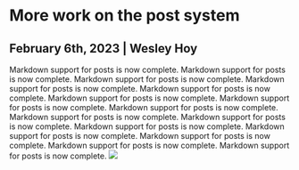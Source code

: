 # More work on the post system
## February 6th, 2023 | Wesley Hoy

Markdown support for posts is now complete. 
Markdown support for posts is now complete. 
Markdown support for posts is now complete. 
Markdown support for posts is now complete. 
Markdown support for posts is now complete. 
Markdown support for posts is now complete. 
Markdown support for posts is now complete. 
Markdown support for posts is now complete. 
Markdown support for posts is now complete. 
Markdown support for posts is now complete. 
Markdown support for posts is now complete. 
Markdown support for posts is now complete. 
Markdown support for posts is now complete. 
Markdown support for posts is now complete. 
Markdown support for posts is now complete.
[![](https://i.ytimg.com/vi/ReRkFX4gNvk/maxresdefault.jpg)](https://www.youtube.com/watch?v=ReRkFX4gNvk "")
